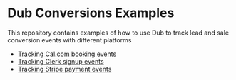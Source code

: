 # Dub Conversions Examples

This repository contains examples of how to use Dub to track lead and sale conversion events with different platforms

- [Tracking Cal.com booking events](./cal/README.md)
- [Tracking Clerk signup events](./clerk/README.md)
- [Tracking Stripe payment events](./stripe/README.md)
